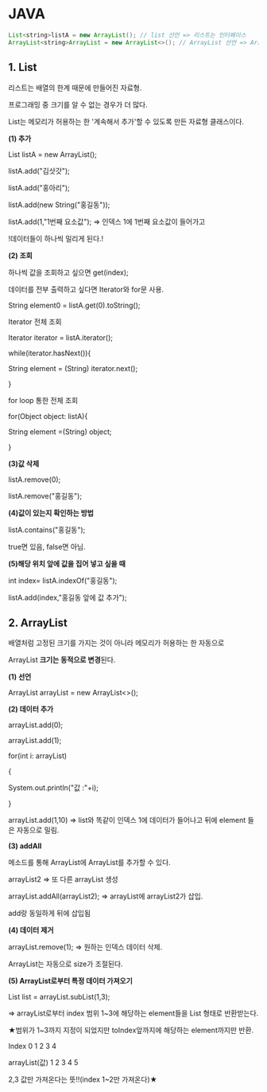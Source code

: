 # JAVA

```java
List<string>listA = new ArrayList(); // list 선언 => 리스트는 인터페이스
ArrayList<string>ArrayList = new ArrayList<>(); // ArrayList 선언 => ArrayList는 클래스
```



## **1. List**

리스트는 배열의 한계 때문에 만들어진 자료형.

프로그래밍 중 크기를 알 수 없는 경우가 더 많다.

List는 메모리가 허용하는 한 '계속해서 추가'할 수 있도록 만든 자료형 클래스이다.

 

 

**(1) 추가**

List<String> listA = new ArrayList();

 

listA.add("김삿갓");

listA.add("홍아리");

listA.add(new String("홍길동"));

listA.add(1,"1번째 요소값"); => 인덱스 1에 1번째 요소값이 들어가고

!데이터들이 하나씩 밀리게 된다.!

 

**(2) 조회**

하나씩 값을 조회하고 싶으면 get(index);

데이터를 전부 출력하고 싶다면 Iterator와 for문 사용.

 

String element0 = listA.get(0).toString();

 

Iterator 전체 조회

Iterator iterator = listA.iterator();

while(iterator.hasNext()){

  String element = (String) iterator.next();

}

 

for loop 통한 전체 조회

for(Object object: listA){

  String element =(String) object;

}

 

**(3)값 삭제**

listA.remove(0);

listA.remove("홍길동");

 

**(4)값이 있는지 확인하는 방법**

listA.contains("홍길동");

true면 있음, false면 아님.

 

**(5)해당 위치 앞에 값을 집어 넣고 싶을 때**

int index= listA.indexOf("홍길동");

listA.add(index,"홍길동 앞에 값 추가");

 

 

## **2. ArrayList**

배열처럼 고정된 크기를 가지는 것이 아니라 메모리가 허용하는 한 자동으로

ArrayList **크기는 동적으로 변경**된다.

 

**(1) 선언**

ArrayList<integer> arrayList = new ArrayList<>();

 

**(2) 데이터 추가**

arrayList.add(0);

arrayList.add(1);

 

for(int i: arrayList)

{

  System.out.println("값 :"+i);

}

 

arrayList.add(1,10) => list와 똑같이 인덱스 1에 데이터가 들어나고 뒤에 element 들은 자동으로 밀림.

 

**(3) addAll**

메소드를 통해 ArrayList에 ArrayList를 추가할 수 있다.

 

arrayList2 => 또 다른 arrayList 생성

 

arrayList.addAll(arrayList2); => arrayList에 arrayList2가 삽입.

add랑 동일하게 뒤에 삽입됨

 

**(4) 데이터 제거**

arrayList.remove(1); => 원하는 인덱스 데이터 삭제.

ArrayList는 자동으로 size가 조절된다.

 

**(5) ArrayList로부터 특정 데이터 가져오기**

List<Integer> list = arrayList.subList(1,3);

=> arrayList로부터 index 범위 1~3에 해당하는 element들을 List 형태로 반환받는다.

★범위가 1~3까지 지정이 되었지만 toIndex앞까지에 해당하는 element까지만 반환.

 

Index       0 1 2 3 4

arrayList(값)   1 2 3 4 5

 

2,3 값만 가져온다는 뜻!!(index 1~2만 가져온다)★

 